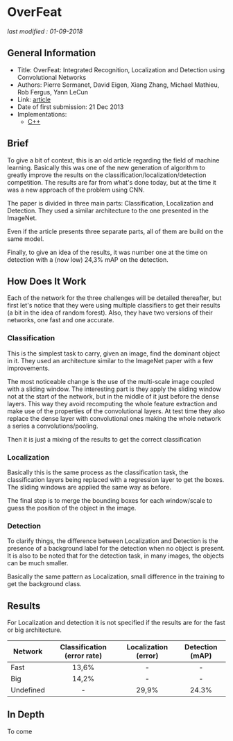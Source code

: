 # OverFeat

_last modified : 01-09-2018_

## General Information

- Title: OverFeat: Integrated Recognition, Localization and Detection using Convolutional Networks
- Authors: Pierre Sermanet, David Eigen, Xiang Zhang, Michael Mathieu, Rob Fergus, Yann LeCun
- Link: [article](https://arxiv.org/abs/1312.6229)
- Date of first submission: 21 Dec 2013
- Implementations:
    - [C++](https://github.com/sermanet/OverFeat)

## Brief

To give a bit of context, this is an old article regarding the field of machine learning. Basically this was one of the new generation of algorithm to greatly improve the results on the classification/localization/detection competition. The results are far from what's done today, but at the time it was a new approach of the problem using CNN.

The paper is divided in three main parts: Classification, Localization and Detection. They used a similar architecture to the one presented in the ImageNet. 

Even if the article presents three separate parts, all of them are build on the same model.

Finally, to give an idea of the results, it was number one at the time on detection with a (now low) 24,3% mAP on the detection.

## How Does It Work

Each of the network for the three challenges will be detailed thereafter, but first let's notice that they were using multiple classifiers to get their results (a bit in the idea of random forest). Also, they have two versions of their networks, one fast and one accurate.

### Classification

This is the simplest task to carry, given an image, find the dominant object in it. They used an architecture similar to the ImageNet paper with a few improvements.

The most noticeable change is the use of the multi-scale image coupled with a sliding window. The interesting part is they apply the sliding window not at the start of the network, but in the middle of it just before the dense layers. This way they avoid recomputing the whole feature extraction and make use of the properties of the convolutional layers.
At test time they also replace the dense layer with convolutional ones making the whole network a series a convolutions/pooling.

Then it is just a mixing of the results to get the correct classification

### Localization

Basically this is the same process as the classification task, the classification layers being replaced with a regression layer to get the boxes. The sliding windows are applied the same way as before.

The final step is to merge the bounding boxes for each window/scale to guess the position of the object in the image.

### Detection

To clarify things, the difference between Localization and Detection is the presence of a background label for the detection when no object is present. It is also to be noted that for the detection task, in many images, the objects can be much smaller.

Basically the same pattern as Localization, small difference in the training to get the background class.

## Results

For Localization and detection it is not specified if the results are for the fast or big architecture.

|Network|Classification (error rate)|Localization (error)|Detection (mAP)|
|-|:-------------------------:|:------------------:|:-------------:|
|Fast|13,6%|-|-|
|Big |14,2%|-|-|
|Undefined|-|29,9%|24.3%|

## In Depth

To come